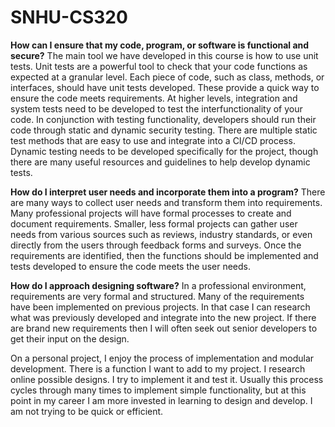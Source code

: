 # SNHU-CS320

**How can I ensure that my code, program, or software is functional and secure?**
The main tool we have developed in this course is how to use unit tests. Unit tests are a powerful tool to check that your code functions as expected at a granular level. Each piece of code, such as class, methods, or interfaces, should have unit tests developed. These provide a quick way to ensure the code meets requirements. At higher levels, integration and system tests need to be developed to test the interfunctionality of your code. In conjunction with testing functionality, developers should run their code through static and dynamic security testing. There are multiple static test methods that are easy to use and integrate into a CI/CD process. Dynamic testing needs to be developed specifically for the project, though there are many useful resources and guidelines to help develop dynamic tests.

**How do I interpret user needs and incorporate them into a program?**
There are many ways to collect user needs and transform them into requirements. Many professional projects will have formal processes to create and document requirements. Smaller, less formal projects can gather user needs from various sources such as reviews, industry standards, or even directly from the users through feedback forms and surveys. Once the requirements are identified, then the functions should be implemented and tests developed to ensure the code meets the user needs.

**How do I approach designing software?**
In a professional environment, requirements are very formal and structured. Many of the requirements have been implemented on previous projects. In that case I can research what was previously developed and integrate into the new project. If there are brand new requirements then I will often seek out senior developers to get their input on the design.

On a personal project, I enjoy the process of implementation and modular development. There is a function I want to add to my project. I research online possible designs. I try to implement it and test it. Usually this process cycles through many times to implement simple functionality, but at this point in my career I am more invested in learning to design and develop. I am not trying to be quick or efficient.
